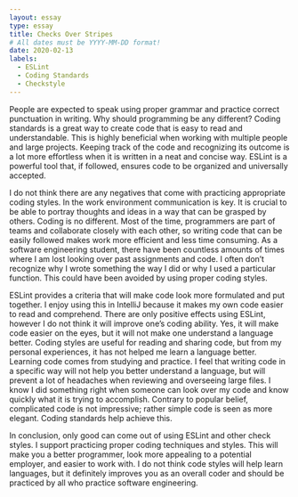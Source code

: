 ```yaml
---
layout: essay
type: essay
title: Checks Over Stripes
# All dates must be YYYY-MM-DD format!
date: 2020-02-13
labels:
  - ESLint
  - Coding Standards
  - Checkstyle
---
```

People are expected to speak using proper grammar and practice correct punctuation in writing. Why should programming be any different? Coding standards is a great way to create code that is easy to read and understandable. This is highly beneficial when working with multiple people and large projects. Keeping track of the code and recognizing its outcome is a lot more effortless when it is written in a neat and concise way. ESLint is a powerful tool that, if followed, ensures code to be organized and universally accepted. 

I do not think there are any negatives that come with practicing appropriate coding styles. In the work environment communication is key. It is crucial to be able to portray thoughts and ideas in a way that can be grasped by others. Coding is no different. Most of the time, programmers are part of teams and collaborate closely with each other, so writing code that can be easily followed makes work more efficient and less time consuming. As a software engineering student, there have been countless amounts of times where I am lost looking over past assignments and code. I often don’t recognize why I wrote something the way I did or why I used a particular function. This could have been avoided by using proper coding styles. 

ESLint provides a criteria that will make code look more formulated and put together. I enjoy using this in IntelliJ because it makes my own code easier to read and comprehend. There are only positive effects using ESLint, however I do not think it will improve one’s coding ability. Yes, it will make code easier on the eyes, but it will not make one understand a language better. Coding styles are useful for reading and sharing code, but from my personal experiences, it has not helped me learn a language better. Learning code comes from studying and practice. I feel that writing code in a specific way will not help you better understand a language, but will prevent a lot of headaches when reviewing and overseeing large files. I know I did something right when someone can look over my code and know quickly what it is trying to accomplish. Contrary to popular belief, complicated code is not impressive; rather simple code is seen as more elegant. Coding standards help achieve this.

In conclusion, only good can come out of using ESLint and other check styles. I support practicing proper coding techniques and styles. This will make you a better programmer, look more appealing to a potential employer, and easier to work with. I do not think code styles will help learn languages, but it definitely improves you as an overall coder and should be practiced by all who practice software engineering.
